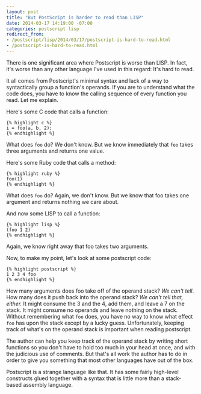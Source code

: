 ```yaml
---
layout: post
title: "But PostScript is harder to read than LISP"
date: 2014-03-17 14:19:00 -07:00
categories: postscript lisp
redirect_from:
- /postscript/lisp/2014/03/17/postscript-is-hard-to-read.html
- /postscript-is-hard-to-read.html
---
```


There is one significant area where Postscript is worse than LISP.  In
fact, it's worse than any other language I've used in this regard:
It's hard to read.

It all comes from Postscript's minimal syntax and lack of a way to
syntactically group a function's operands.  If you are to understand
what the code does, you have to know the calling sequence of every
function you read.  Let me explain.

Here's some C code that calls a function:

    {% highlight c %}
    i = foo(a, b, 2);
    {% endhighlight %}

What does `foo` do?  We don't know.  But we know immediately that
`foo` takes three arguments and returns one value.

Here's some Ruby code that calls a method:

    {% highlight ruby %}
    foo(1)
    {% endhighlight %}

What does `foo` do?  Again, we don't know.  But we know that foo takes
one argument and returns nothing we care about.

And now some LISP to call a function:

    {% highlight lisp %}
    (foo 1 2)
    {% endhighlight %}

Again, we know right away that foo takes two arguments.

Now, to make my point, let's look at some postscript code:

    {% highlight postscript %}
    1 2 3 4 foo
    {% endhighlight %}

How many arguments does foo take off of the operand stack?  _We can't
tell_.  How many does it push back into the operand stack?  _We can't
tell that, either._ It might consume the 3 and the 4, add them, and
leave a 7 on the stack.  It might consume no operands and leave
nothing on the stack.  Without remembering what `foo` does, you have
no way to know what effect `foo` has upon the stack except by a lucky
guess.  Unfortunately, keeping track of what's on the operand stack is
important when reading postscript.

The author can help you keep track of the operand stack by writing
short functions so you don't have to hold too much in your head at
once, and with the judicious use of comments.  But that's all work the
author has to do in order to give you something that most other
languages have out of the box.

Postscript is a strange language like that.  It has some fairly
high-level constructs glued together with a syntax that is little more
than a stack-based assembly language.
